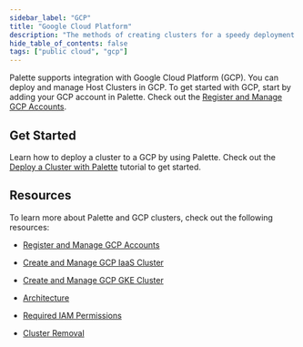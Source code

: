 ```yaml
---
sidebar_label: "GCP"
title: "Google Cloud Platform"
description: "The methods of creating clusters for a speedy deployment on any CSP"
hide_table_of_contents: false
tags: ["public cloud", "gcp"]
---
```


Palette supports integration with Google Cloud Platform (GCP). You can deploy and manage Host Clusters in GCP. To get started with GCP, start by adding your GCP account in Palette. Check out the [Register and Manage GCP Accounts](/clusters/public-cloud/gcp/add-gcp-accounts).


## Get Started

Learn how to deploy a cluster to a GCP by using Palette. Check out the [Deploy a Cluster with Palette](/clusters/public-cloud/deploy-k8s-cluster) tutorial to get started.

## Resources

To learn more about Palette and GCP clusters, check out the following resources:

- [Register and Manage GCP Accounts](/clusters/public-cloud/gcp/add-gcp-accounts)


- [Create and Manage GCP IaaS Cluster](/clusters/public-cloud/gcp/add-gcp-accounts)


- [Create and Manage GCP GKE Cluster](/clusters/public-cloud/gcp/create-gcp-gke-cluster)


- [Architecture](/clusters/public-cloud/gcp/architecture)


- [Required IAM Permissions](/clusters/public-cloud/gcp/required-permissions)


- [Cluster Removal](/clusters/cluster-management/remove-clusters)